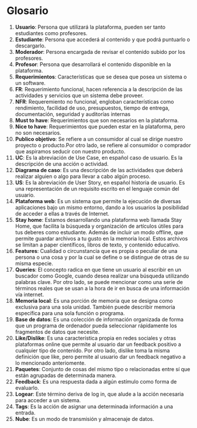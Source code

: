 # Glosario

1. **Usuario**: Persona que utilizará la plataforma, pueden ser tanto estudiantes como profesores.
2. **Estudiante**: Persona que accederá al contenido y que podrá puntuarlo o descargarlo.
3. **Moderador**: Persona encargada de revisar el contenido subido por los profesores.
4. **Profesor**: Persona que desarrollará el contenido disponible en la plataforma.
5. **Requerimientos**: Características que se desea que posea un sistema o un software.
6. **FR**: Requerimiento funcional, hacen referencia a la descripción de las actividades y servicios que un sistema debe proveer.
7. **NFR**: Requeremiento no funcional, engloban características como rendimiento, facilidad de uso, presupuestos, tiempo de entrega, documentación, seguridad y auditorías internas
8. **Must to have**: Requerimientos que son necesarios en la plataforma.
9. **Nice to have**: Requerimientos que pueden estar en la plataforma, pero no son necesarios. 
10. **Publico objetivo**: Se refiere a un consumidor al cual se dirige nuestro proyecto o producto.Por otro lado, se refiere al consumidor o comprador que aspiramos seducir con nuestro producto. 
11. **UC**: Es la abreviación de Use Case, en español caso de usuario. Es la descripción de una acción o actividad.
12. **Diagrama de caso**: Es una descripción de las actividades que deberá realizar alguien o algo para llevar a cabo algún proceso.
13. **US**: Es la abreviación de User Story, en español historia de usuario. Es una representación de un requisito escrito en el lenguaje común del usuario.
14. **Plataforma web**: Es un sistema que permite la ejecución de diversas aplicaciones bajo un mismo entorno, dando a los usuarios la posibilidad de acceder a ellas a través de Internet.
15. **Stay home**: Estamos desarrollando una plataforma web llamada Stay Home, que facilita la búsqueda y organización de artículos útiles para tus deberes como estudiante. Además de incluir un modo offline, que permite guardar archivos a  tu gusto en la memoria local. Estos archivos se limitan a paper científicos, libros de texto, y contenido educativo.
16. **Features**: Cualidad o circunstancia que es propia o peculiar de una persona o una cosa y por la cual se define o se distingue de otras de su misma especie.
17. **Queries**: El concepto radica en que tiene un usuario al escribir en un buscador como Google, cuando desea realizar una búsqueda utilizando palabras clave. Por otro lado, se puede mencionar como una serie de términos reales que se usan a la hora de ir en busca de una información vía internet.
18. **Memoria local**: Es una porción de memoria que se designa como exclusiva para una sola unidad. También puede describir memoria específica para una sola función o programa.
19. **Base de datos**: Es una colección de información organizada de forma que un programa de ordenador pueda seleccionar rápidamente los fragmentos de datos que necesite.
20. **Like/Dislike**: Es una característica propia en redes sociales y otras plataformas online que permite al usuario dar un feedback positivo a cualquier tipo de contenido. Por otro lado, dislike toma la misma definición que like, pero permite al usuario dar un feedback negativo a lo mencionado anteriomente.
21. **Paquetes**: Conjunto de cosas del mismo tipo o relacionadas entre sí que están agrupadas de determinada manera.
22. **Feedback**: Es una respuesta dada a algún estímulo como forma de evaluarlo.
23. **Logear**: Este término deriva de log in, que alude a la acción necesaria para acceder a un sistema.
24. **Tags**: Es la acción de asignar una determinada información a una entrada.
25. **Nube**: Es un modo de transmisión y almacenaje de datos.
